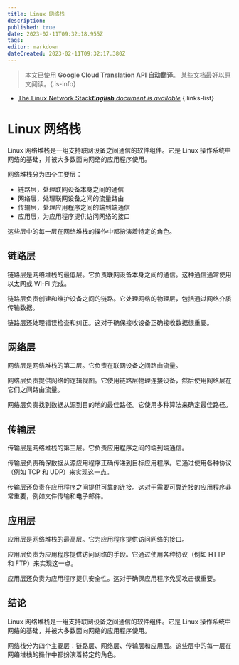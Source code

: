 ```yaml
---
title: Linux 网络栈
description: 
published: true
date: 2023-02-11T09:32:18.955Z
tags: 
editor: markdown
dateCreated: 2023-02-11T09:32:17.380Z
---
```


> 本文已使用 **Google Cloud Translation API 自动翻译**。
某些文档最好以原文阅读。{.is-info}



- [The Linux Network Stack***English** document is available*](/en/Knowledge-base/Linux/the-linux-network-stack)
{.links-list}


# Linux 网络栈

Linux 网络堆栈是一组支持联网设备之间通信的软件组件。它是 Linux 操作系统中网络的基础，并被大多数面向网络的应用程序使用。

网络堆栈分为四个主要层：

- 链路层，处理联网设备本身之间的通信
- 网络层，处理联网设备之间的流量路由
- 传输层，处理应用程序之间的端到端通信
- 应用层，为应用程序提供访问网络的接口

这些层中的每一层在网络堆栈的操作中都扮演着特定的角色。

## 链路层

链路层是网络堆栈的最低层。它负责联网设备本身之间的通信。这种通信通常使用以太网或 Wi-Fi 完成。

链路层负责创建和维护设备之间的链路。它处理网络的物理层，包括通过网络介质传输数据。

链路层还处理错误检查和纠正。这对于确保接收设备正确接收数据很重要。

## 网络层

网络层是网络堆栈的第二层。它负责在联网设备之间路由流量。

网络层负责提供网络的逻辑视图。它使用链路层物理连接设备，然后使用网络层在它们之间路由流量。

网络层负责找到数据从源到目的地的最佳路径。它使用多种算法来确定最佳路径。

## 传输层

传输层是网络堆栈的第三层。它负责应用程序之间的端到端通信。

传输层负责确保数据从源应用程序正确传递到目标应用程序。它通过使用各种协议（例如 TCP 和 UDP）来实现这一点。

传输层还负责在应用程序之间提供可靠的连接。这对于需要可靠连接的应用程序非常重要，例如文件传输和电子邮件。

## 应用层

应用层是网络堆栈的最高层。它为应用程序提供访问网络的接口。

应用层负责为应用程序提供访问网络的手段。它通过使用各种协议（例如 HTTP 和 FTP）来实现这一点。

应用层还负责为应用程序提供安全性。这对于确保应用程序免受攻击很重要。

## 结论

Linux 网络堆栈是一组支持联网设备之间通信的软件组件。它是 Linux 操作系统中网络的基础，并被大多数面向网络的应用程序使用。

网络栈分为四个主要层：链路层、网络层、传输层和应用层。这些层中的每一层在网络堆栈的操作中都扮演着特定的角色。